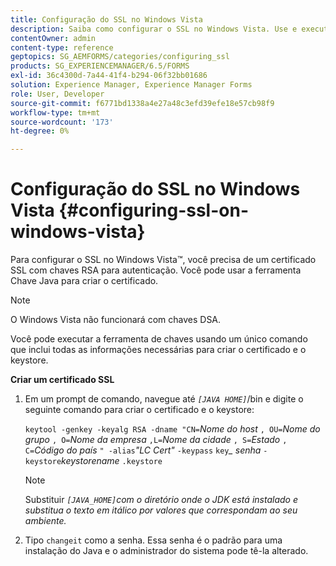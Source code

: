 ```yaml
---
title: Configuração do SSL no Windows Vista
description: Saiba como configurar o SSL no Windows Vista. Use e execute a Java Keytool para gerar o certificado SSL com chaves RSA para autenticação.
contentOwner: admin
content-type: reference
geptopics: SG_AEMFORMS/categories/configuring_ssl
products: SG_EXPERIENCEMANAGER/6.5/FORMS
exl-id: 36c4300d-7a44-41f4-b294-06f32bb01686
solution: Experience Manager, Experience Manager Forms
role: User, Developer
source-git-commit: f6771bd1338a4e27a48c3efd39efe18e57cb98f9
workflow-type: tm+mt
source-wordcount: '173'
ht-degree: 0%

---
```


# Configuração do SSL no Windows Vista {#configuring-ssl-on-windows-vista}

Para configurar o SSL no Windows Vista™, você precisa de um certificado SSL com chaves RSA para autenticação. Você pode usar a ferramenta Chave Java para criar o certificado.

>[!NOTE]
>
>O Windows Vista não funcionará com chaves DSA.

Você pode executar a ferramenta de chaves usando um único comando que inclui todas as informações necessárias para criar o certificado e o keystore.

**Criar um certificado SSL**

1. Em um prompt de comando, navegue até *`[JAVA HOME]`*/bin e digite o seguinte comando para criar o certificado e o keystore:

   `keytool -genkey -keyalg RSA -dname "CN=`*Nome do host* `, OU=`*Nome do grupo* `, O=`*Nome da empresa* `,L=`*Nome da cidade* `, S=`*Estado* `, C=`*Código do país* `" -alias`*&quot;LC Cert&quot;* `-keypass` `key`*_* *senha* `-keystore`*keystorename* `.keystore`

   >[!NOTE]
   >
   >Substituir *`[JAVA_HOME]`com o diretório onde o JDK está instalado e substitua o texto em itálico por valores que correspondam ao seu ambiente.*

1. Tipo `changeit` como a senha. Essa senha é o padrão para uma instalação do Java e o administrador do sistema pode tê-la alterado.

